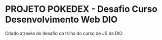 # PROJETO POKEDEX - Desafio Curso Desenvolvimento Web DIO

Criado através do desafio da trilha do curso de JS da DIO
